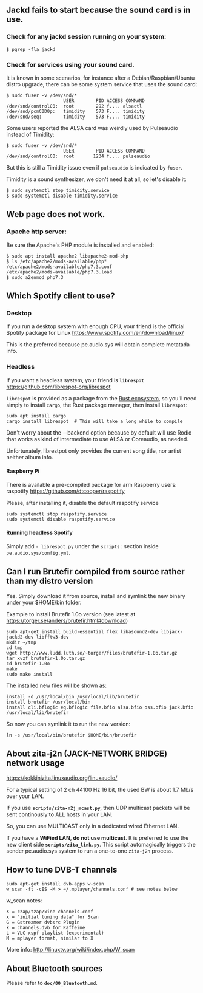 ## Jackd fails to start because the sound card is in use.

### Check for any jackd session running on your system:

    $ pgrep -fla jackd

### Check for services using your sound card.

It is known in some scenarios, for instance after a Debian/Raspbian/Ubuntu distro upgrade, there can be some system service that uses the sound card:

    $ sudo fuser -v /dev/snd/*
                         USER        PID ACCESS COMMAND
    /dev/snd/controlC0:  root        292 f.... alsactl
    /dev/snd/pcmC0D0p:   timidity    573 F.... timidity
    /dev/snd/seq:        timidity    573 F.... timidity

Some users reported the ALSA card was weirdly used by Pulseaudio instead of Timidity:

    $ sudo fuser -v /dev/snd/*
                         USER        PID ACCESS COMMAND
    /dev/snd/controlC0:  root       1234 f.... pulseaudio

But this is still a Timidity issue even if `pulseaudio` is indicated by `fuser`.

Timidity is a sound synthesizer, we don't need it at all, so let's disable it:

    $ sudo systemctl stop timidity.service 
    $ sudo systemctl disable timidity.service 
    

## Web page does not work.

### Apache http server:

Be sure the Apache's PHP module is installed and enabled:

    $ sudo apt install apache2 libapache2-mod-php
    $ ls /etc/apache2/mods-available/php*
    /etc/apache2/mods-available/php7.3.conf
    /etc/apache2/mods-available/php7.3.load
    $ sudo a2enmod php7.3

## Which Spotify client to use?

### Desktop

If you run a desktop system with enough CPU, your friend is the official Spotify package for Linux https://www.spotify.com/en/download/linux/

This is the preferred because pe.audio.sys will obtain complete metatada info.

### Headless

If you want a headless system, your friend is **`librespot`** https://github.com/librespot-org/librespot

`librespot` is provided as a package from the [Rust ecosystem](https://crates.io/crates/librespot), so you'll need simply to install `cargo`, the Rust package manager, then install `librespot`:

    sudo apt install cargo
    cargo install librespot  # This will take a long while to compile
    
Don't worry about the --backend option because by default will use Rodio that works as kind of intermediate to use ALSA or Coreaudio, as needed.

Unfortunately, librestpot only provides the current song title, nor artist neither album info.
    
#### Raspberry Pi
 
There is available a pre-compiled package for arm Raspberry users: raspotify https://github.com/dtcooper/raspotify

Please, after installing it, disable the default raspotify service

    sudo systemctl stop raspotify.service 
    sudo systemctl disable raspotify.service 

#### Running headless Spotify

Simply add `- librespot.py` under the `scripts:` section inside `pe.audio.sys/config.yml`.


## Can I run Brutefir compiled from source rather than my distro version

Yes. Simply download it from source, install and symlink the new binary under your $HOME/bin folder.

Example to install Brutefir 1.0o version (see latest at https://torger.se/anders/brutefir.html#download)

    sudo apt-get install build-essential flex libasound2-dev libjack-jackd2-dev libfftw3-dev
    mkdir ~/tmp
    cd tmp
    wget http://www.ludd.luth.se/~torger/files/brutefir-1.0o.tar.gz
    tar xvzf brutefir-1.0o.tar.gz
    cd brutefir-1.0o
    make
    sudo make install

The installed new files will be shown as:

    install -d /usr/local/bin /usr/local/lib/brutefir
    install brutefir /usr/local/bin
    install cli.bflogic eq.bflogic file.bfio alsa.bfio oss.bfio jack.bfio /usr/local/lib/brutefir

So now you can symlink it to run the new version:

    ln -s /usr/local/bin/brutefir $HOME/bin/brutefir
    

## About zita-j2n (JACK-NETWORK BRIDGE) network usage

https://kokkinizita.linuxaudio.org/linuxaudio/

For a typical setting of 2 ch 44100 Hz 16 bit, the used BW is about 1.7 Mb/s over your LAN.

If you use **`scripts/zita-n2j_mcast.py`**, then UDP multicast packets will be sent continously to ALL hosts in your LAN.

So, you can use MULTICAST only in a dedicated wired Ethernet LAN.

If you have a **WiFied LAN, do not use multicast**. It is preferred to use the new client side **`scripts/zita_link.py`**. This script automagically triggers the sender pe.audio.sys system to run a one-to-one `zita-j2n` process.


## How to tune DVB-T channels

    sudo apt-get install dvb-apps w-scan
    w_scan -ft -cES -M > ~/.mplayer/channels.conf # see notes below
    
w_scan notes:

    X = czap/tzap/xine channels.conf
    x = "initial tuning data" for Scan
    G = Gstreamer dvbsrc Plugin
    k = channels.dvb for Kaffeine
    L = VLC xspf playlist (experimental)
    M = mplayer format, similar to X

More info: http://linuxtv.org/wiki/index.php/W_scan


## About Bluetooth sources

Please refer to **`doc/80_Bluetooth.md`**.
